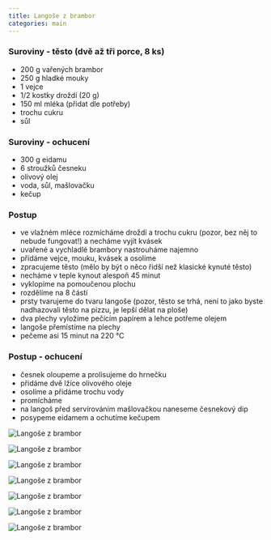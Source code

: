 ```yaml
---
title: Langoše z brambor
categories: main
---
```


### Suroviny - těsto (dvě až tři porce, 8 ks)
- 200 g vařených brambor
- 250 g hladké mouky
- 1 vejce
- 1/2 kostky droždí (20 g)
- 150 ml mléka (přidat dle potřeby)
- trochu cukru
- sůl

### Suroviny - ochucení
- 300 g eidamu
- 6 stroužků česneku
- olivový olej
- voda, sůl, mašlovačku
- kečup


### Postup
- ve vlažném mléce rozmícháme droždí a trochu cukru (pozor, bez něj to nebude fungovat!) a necháme vyjít kvásek
- uvařené a vychladlé brambory nastrouháme najemno
- přidáme vejce, mouku, kvásek a osolíme
- zpracujeme těsto (mělo by být o něco řidší než klasické kynuté těsto)
- necháme v teple kynout alespoň 45 minut
- vyklopíme na pomoučenou plochu
- rozdělíme na 8 částí
- prsty tvarujeme do tvaru langoše (pozor, těsto se trhá, není to jako byste nadhazovali těsto na pizzu, je lepší dělat na ploše)
- dva plechy vyložíme pečícím papírem a lehce potřeme olejem
- langoše přemístíme na plechy 
- pečeme asi 15 minut na 220 °C

### Postup - ochucení
- česnek oloupeme a prolisujeme do hrnečku
- přidáme dvě lžíce olivového oleje
- osolíme a přidáme trochu vody
- promícháme
- na langoš před servírováním mašlovačkou naneseme česnekový dip
- posypeme eidamem a ochutíme kečupem


![Langoše z brambor](/fotky/langose-1.jpg)

![Langoše z brambor](/fotky/langose-2.jpg)

![Langoše z brambor](/fotky/langose-3.jpg)

![Langoše z brambor](/fotky/langose-4.jpg)

![Langoše z brambor](/fotky/langose-5.jpg)

![Langoše z brambor](/fotky/langose-6.jpg)

![Langoše z brambor](/fotky/langose-7.jpg)
